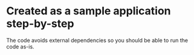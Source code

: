 # Created as a sample application step-by-step

The code avoids external dependencies so you should be able to run the code as-is.
